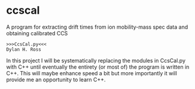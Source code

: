 # ccscal
A program for extracting drift times from ion mobility-mass spec data and obtaining calibrated CCS 

	>>>CcsCal.py<<<
	Dylan H. Ross

In this project I will be systematically replacing the modules in CcsCal.py with C++ until eventually
the entirety (or most of) the program is written in C++. This will maybe enhance speed a bit but more
importantly it will provide me an opportunity to learn C++. 